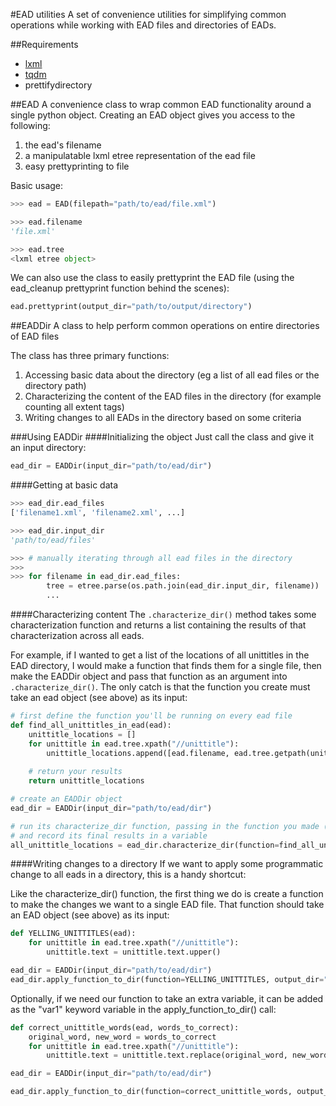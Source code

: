#EAD utilities
A set of convenience utilities for simplifying common operations while working with EAD files and directories of EADs.

##Requirements
* [lxml](http://lxml.de/)
* [tqdm](https://github.com/noamraph/tqdm)
* prettifydirectory

##EAD
A convenience class to wrap common EAD functionality around a single python object. Creating an EAD object gives you access to the following:

1. the ead's filename
2. a manipulatable lxml etree representation of the ead file
3. easy prettyprinting to file

Basic usage:

```python
>>> ead = EAD(filepath="path/to/ead/file.xml")

>>> ead.filename
'file.xml'

>>> ead.tree
<lxml etree object>

```

We can also use the class to easily prettyprint the EAD file (using the ead_cleanup prettyprint function behind the scenes):

```python
ead.prettyprint(output_dir="path/to/output/directory")
```

##EADDir
A class to help perform common operations on entire directories of EAD files

The class has three primary functions:

1. Accessing basic data about the directory (eg a list of all ead files or the directory path)
2. Characterizing the content of the EAD files in the directory (for example counting all extent tags)
3. Writing changes to all EADs in the directory based on some criteria

###Using EADDir
####Initializing the object
Just call the class and give it an input directory:

```python
ead_dir = EADDir(input_dir="path/to/ead/dir")
```

####Getting at basic data
```python
>>> ead_dir.ead_files
['filename1.xml', 'filename2.xml', ...]

>>> ead_dir.input_dir
'path/to/ead/files'

>>> # manually iterating through all ead files in the directory
>>>
>>> for filename in ead_dir.ead_files:
        tree = etree.parse(os.path.join(ead_dir.input_dir, filename))
        ...
```

####Characterizing content
The ```.characterize_dir()``` method takes some characterization function and returns a list containing the results of that characterization across all eads.

For example, if I wanted to get a list of the locations of all unittitles in the EAD directory, I would make a function that finds them for a single file, then make the EADDir object and pass that function as an argument into ```.characterize_dir()```. The only catch is that the function you create must take an ead object (see above) as its input:

```python
# first define the function you'll be running on every ead file
def find_all_unittitles_in_ead(ead):
    unittitle_locations = []
    for unittitle in ead.tree.xpath("//unittitle"):
        unittitle_locations.append([ead.filename, ead.tree.getpath(unittitle)])
    
    # return your results
    return unittitle_locations

# create an EADDir object
ead_dir = EADDir(input_dir="path/to/ead/dir")

# run its characterize_dir function, passing in the function you made (without parentheses), 
# and record its final results in a variable
all_unittitle_locations = ead_dir.characterize_dir(function=find_all_unittitles_in_ead)

```

####Writing changes to a directory
If we want to apply some programmatic change to all eads in a directory, this is a handy shortcut:

Like the characterize_dir() function, the first thing we do is create a function to make the changes we want to a single EAD file. That function should take an EAD object (see above) as its input:

```python
def YELLING_UNITTITLES(ead):
    for unittitle in ead.tree.xpath("//unittitle"):
        unittitle.text = unittitle.text.upper()

ead_dir = EADDir(input_dir="path/to/ead/dir")
ead_dir.apply_function_to_dir(function=YELLING_UNITTITLES, output_dir="path/to/output_directory")
```

Optionally, if we need our function to take an extra variable, it can be added as the "var1" keyword variable in the apply_function_to_dir() call:

```python
def correct_unittitle_words(ead, words_to_correct):
    original_word, new_word = words_to_correct
    for unittitle in ead.tree.xpath("//unittitle"):
        unittitle.text = unittitle.text.replace(original_word, new_word)

ead_dir = EADDir(input_dir="path/to/ead/dir")

ead_dir.apply_function_to_dir(function=correct_unittitle_words, output_dir="path/to/output_directory", var1=(" teh ", " the "))
```
